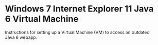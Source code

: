 # Windows 7 Internet Explorer 11 Java 6 Virtual Machine

Instructions for setting up a Virtual Machine (VM) to access an outdated Java 6 webapp.

